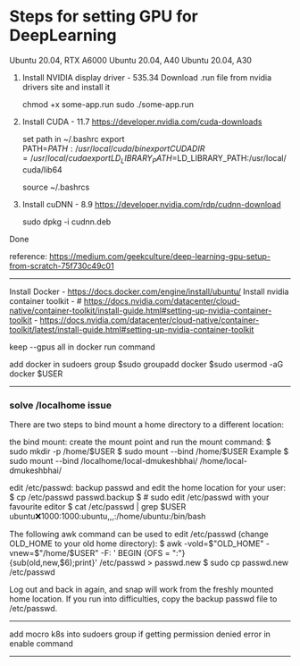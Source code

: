 # Steps for setting GPU for DeepLearning

Ubuntu 20.04, RTX A6000
Ubuntu 20.04, A40
Ubuntu 20.04, A30

1. Install NVIDIA display driver - 535.34
	Download .run file from nvidia drivers site and install it
	
	chmod +x some-app.run
	sudo ./some-app.run

2. Install CUDA - 11.7
	https://developer.nvidia.com/cuda-downloads
	
	set path in ~/.bashrc
export PATH=$PATH:/usr/local/cuda/bin
export CUDADIR=/usr/local/cuda
export LD_LIBRARY_PATH=$LD_LIBRARY_PATH:/usr/local/cuda/lib64

	source ~/.bashrcs

3. Install cuDNN - 8.9
	https://developer.nvidia.com/rdp/cudnn-download
	
	sudo dpkg -i cudnn.deb

Done

reference: https://medium.com/geekculture/deep-learning-gpu-setup-from-scratch-75f730c49c01

---

Install Docker - https://docs.docker.com/engine/install/ubuntu/
Install nvidia container toolkit - # https://docs.nvidia.com/datacenter/cloud-native/container-toolkit/install-guide.html#setting-up-nvidia-container-toolkit
								 - https://docs.nvidia.com/datacenter/cloud-native/container-toolkit/latest/install-guide.html#setting-up-nvidia-container-toolkit

keep --gpus all in docker run command

add docker in sudoers group
$sudo groupadd docker
$sudo usermod -aG docker $USER

---

### solve /localhome issue

There are two steps to bind mount a home directory to a different location:

the bind mount: create the mount point and run the mount command:
$ sudo mkdir -p /home/$USER
$ sudo mount --bind <original-home-location> /home/$USER
Example $  sudo mount --bind /localhome/local-dmukeshbhai/ /home/local-dmukeshbhai/

edit /etc/passwd: backup passwd and edit the home location for your user:
$ cp /etc/passwd passwd.backup
$ # sudo edit /etc/passwd with your favourite editor
$ cat /etc/passwd | grep $USER
  ubuntu:x:1000:1000:ubuntu,,,:/home/ubuntu:/bin/bash
  
The following awk command can be used to edit /etc/passwd (change OLD_HOME to your old home directory):
$ awk -vold=$"OLD_HOME" -vnew=$"/home/$USER" -F: ' BEGIN {OFS = ":"} \
  {sub(old,new,$6);print}' /etc/passwd > passwd.new
$ sudo cp passwd.new /etc/passwd

Log out and back in again, and snap will work from the freshly mounted home location. If you run into difficulties, copy the backup passwd file to /etc/passwd.

---

add mocro k8s into sudoers group if getting permission denied error in enable command

---
